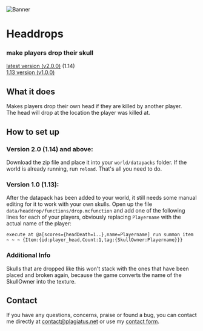 ![Banner](https://raw.githubusercontent.com/Plagiatus/datapacks/master/headdrops/banner.png "Itemchallenge")

# Headdrops
### make players drop their skull

[latest version (v2.0.0)](https://github.com/Plagiatus/datapacks/raw/master/headdrops/headdrops_v2.0.0.zip) (1.14)  
[1.13 version (v1.0.0)](https://github.com/Plagiatus/datapacks/raw/master/headdrops/headdrops_v1.0.0.zip)

## What it does

Makes players drop their own head if they are killed by another player.  
The head will drop at the location the player was killed at.

## How to set up


### Version 2.0 (1.14) and above: 
Download the zip file and place it into your `world/datapacks` folder. If the world is already running, run `reload`. That's all you need to do.  

### Version 1.0 (1.13):
After the datapack has been added to your world, it still needs some manual editing for it to work with your own skulls.
Open up the file `data/headdrop/functions/drop.mcfunction` and add one of the following lines for each of your players, obviously replacing `Playername` with the actual name of the player:

    execute at @a[scores={headDeath=1..},name=Playername] run summon item ~ ~ ~ {Item:{id:player_head,Count:1,tag:{SkullOwner:Playername}}}
	
### Additional Info

Skulls that are dropped like this won't stack with the ones that have been placed and broken again, because the game converts the name of the SkullOwner into the texture.

## Contact

If you have any questions, concerns, praise or found a bug, you can contact me directly at [contact@plagiatus.net](mailto:contact@plagiatus.net) or use my [contact form](http://plagiatus.net/#contact).
